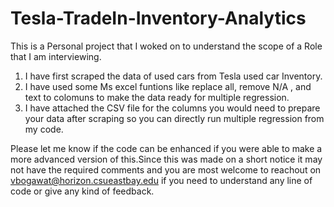 # Tesla-TradeIn-Inventory-Analytics
This is a Personal project that I woked on to understand the scope of a Role that I am interviewing.

1. I have first scraped the data of used cars from Tesla used car Inventory.
2. I have used some Ms excel funtions like replace all, remove N/A , and text to colomuns to make the data ready for multiple regression.
3. I have attached the CSV file for the columns you would need to prepare your data after scraping so you can directly run multiple regression from my code.

Please let me know if the code can be enhanced if you were able to make a more advanced version of this.Since this was made on a short notice it may not
have the required comments and you are most welcome to reachout on vbogawat@horizon.csueastbay.edu if you need to understand any line of code or give any kind of feedback.

